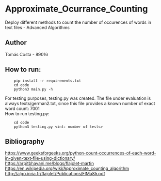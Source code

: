 # Approximate_Ocurrance_Counting
Deploy different methods to count the number of occurences of words in text files - Advanced Algorithms

## Author

Tomás Costa - 89016

## How to run:

````python3
    pip install -r requirements.txt
    cd code
    python3 main.py -h
````

For testing purposes, testing.py was created. The file under evaluation is always texts/german2.txt, since this file provides a known number of exact word count: 7001  
How to run testing.py:  
````python3
    cd code
    python3 testing.py <int: number of tests>
````

## Bibliography

https://www.geeksforgeeks.org/python-count-occurrences-of-each-word-in-given-text-file-using-dictionary/  
https://arpitbhayani.me/blogs/flajolet-martin   
https://en.wikipedia.org/wiki/Approximate_counting_algorithm  
http://algo.inria.fr/flajolet/Publications/FlMa85.pdf  
